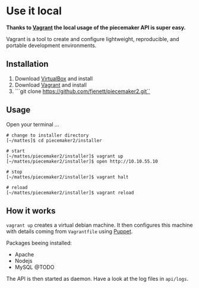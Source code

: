 # Use it local

__Thanks to [Vagrant](http://www.vagrantup.com/) the local usage of the piecemaker API is super easy.__ 

Vagrant is a tool to create and configure lightweight, reproducible, and portable development environments.

## Installation
1. Download [VirtualBox](https://www.virtualbox.org/wiki/Downloads) and install
1. Download [Vagrant](http://downloads.vagrantup.com) and install
1. ```git clone https://github.com/fjenett/piecemaker2.git``

## Usage
Open your terminal ...

```
# change to installer directory
[~/mattes]$ cd piecemaker2/installer

# start 
[~/mattes/piecemaker2/installer]$ vagrant up
[~/mattes/piecemaker2/installer]$ open http://10.10.55.10

# stop
[~/mattes/piecemaker2/installer]$ vagrant halt

# reload
[~/mattes/piecemaker2/installer]$ vagrant reload
```

## How it works
```vagrant up``` creates a virtual debian machine. It then configures this machine with details coming from
```Vagrantfile``` using [Puppet](https://puppetlabs.com). 

Packages beeing installed:
 * Apache
 * Nodejs
 * MySQL @TODO

 The API is then started as daemon. Have a look at the log files in ```api/logs```.
